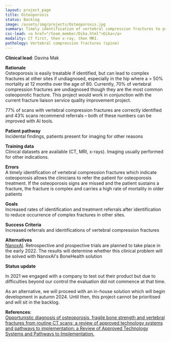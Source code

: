 ```yaml
---
layout: project_page
title: Osteoporosis
status: Backlog
image: /assets/img/projects/Osteoporosis.jpg
summary: Timely identification of vertebral compression fractures to promote early treatment interventions.
csc-lead: <a href="/team_member/Dika.html">Dika</a>
modality: CT first, then x-ray, then MRI.
pathology: Vertebral compression fractures (spine)
---
```

<b>Clinical lead</b>: Davina Mak <br>

<b>Rationale</b><br>
Osteoporosis is easily treatable if identified, but can lead to complex fractures at other sites if undiagnosed, especially in the hip where a > 50% mortality at 12 months over the age of 80. Currently, 70% of vertebral compression fractures are undiagnosed though they are the most common osteoporotic fracture. This project would work in conjunction with the current fracture liaison service quality improvement project. 

77% of scans with vertebral compression fractures are correctly identified and 43% scans recommend referrals – both of these numbers can be improved with AI tools.<br>

<b>Patient pathway</b><br> Incidental findings, patients present for imaging for other reasons<br>

<b>Training data</b><br> Clinical datasets are available (CT, MRI, x-rays). Imaging usually performed for other indications.<br>

<b>Errors</b><br> A timely identification of vertebral compression fractures which indicate osteoporosis allows the clinicians to refer the patient for osteoporosis treatment. If the osteoporosis signs are missed and the patient sustains a fracture, the fracture is complex and carries a high rate of mortality in older patients<br>

<b>Goals</b><br> Increased rates of identification and treatment referrals after identification to reduce occurrence of complex fractures in other sites.<br>

<b>Success Criteria</b><br> Increased referrals and identifications of vertebral compression fractures<br>

<b>Alternatives</b><br> <a href="https://www.zebra-med.com/bone-health-solution"> NanoxAI</a>. Retrospective and prospective trials are planned to take place in the early 2022. The results will determine whether this clinical problem will be solved with NanoxAI's BoneHealth solution<br>

<b> Status update</b>

In 2021 we engaged with a company to test out their product but due to difficulties beyond our control the evaluation did not commence at that time.

As an alternative, we will proceed with an in-house solution which will begin development in autumn 2024. Until then, this 
project cannot be prioritised and will sit in the backlog.


<b>References</b>:<br> <a href="https://research-information.bris.ac.uk/ws/portalfiles/portal/282788915/1759720x211024029.pdf">Opportunistic diagnosis of osteoporosis, fragile bone strength and vertebral fractures from routine CT scans; a review of approved technology systems and pathways to implementation: a Review of Approved Technology Systems and Pathways to Implementation.</a> 